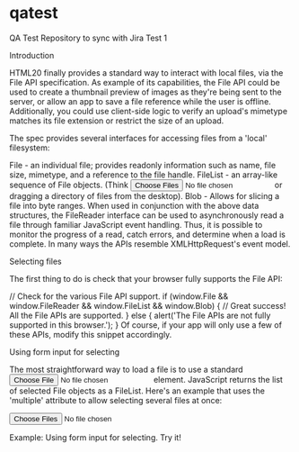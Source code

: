 # qatest
QA Test Repository to sync with Jira
Test 1

Introduction

HTML20 finally provides a standard way to interact with local files, via the File API specification. As example of its capabilities, the File API could be used to create a thumbnail preview of images as they're being sent to the server, or allow an app to save a file reference while the user is offline. Additionally, you could use client-side logic to verify an upload's mimetype matches its file extension or restrict the size of an upload.

The spec provides several interfaces for accessing files from a 'local' filesystem:

File - an individual file; provides readonly information such as name, file size, mimetype, and a reference to the file handle.
FileList - an array-like sequence of File objects. (Think <input type="file" multiple> or dragging a directory of files from the desktop).
Blob - Allows for slicing a file into byte ranges.
When used in conjunction with the above data structures, the FileReader interface can be used to asynchronously read a file through familiar JavaScript event handling. Thus, it is possible to monitor the progress of a read, catch errors, and determine when a load is complete. In many ways the APIs resemble XMLHttpRequest's event model.

Selecting files

The first thing to do is check that your browser fully supports the File API:

// Check for the various File API support.
if (window.File && window.FileReader && window.FileList && window.Blob) {
  // Great success! All the File APIs are supported.
} else {
  alert('The File APIs are not fully supported in this browser.');
}
Of course, if your app will only use a few of these APIs, modify this snippet accordingly.

Using form input for selecting

The most straightforward way to load a file is to use a standard <input type="file"> element. JavaScript returns the list of selected File objects as a FileList. Here's an example that uses the 'multiple' attribute to allow selecting several files at once:

<input type="file" id="files" name="files[]" multiple />
<output id="list"></output>

<script>
  function handleFileSelect(evt) {
    var files = evt.target.files; // FileList object

    // files is a FileList of File objects. List some properties.
    var output = [];
    for (var i = 0, f; f = files[i]; i++) {
      output.push('<li><strong>', escape(f.name), '</strong> (', f.type || 'n/a', ') - ',
                  f.size, ' bytes, last modified: ',
                  f.lastModifiedDate ? f.lastModifiedDate.toLocaleDateString() : 'n/a',
                  '</li>');
    }
    document.getElementById('list').innerHTML = '<ul>' + output.join('') + '</ul>';
  }

  document.getElementById('files').addEventListener('change', handleFileSelect, false);
</script>
Example: Using form input for selecting. Try it!
